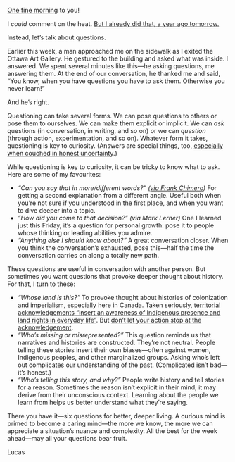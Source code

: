 [One fine morning](https://www.youtube.com/watch?v=RLdqe8idpFw) to you!

I _could_ comment on the heat. [But I already did that, a year ago tomorrow.](https://lucascherkewski.com/hit-and-miss/46-heat/)

Instead, let’s talk about questions.

Earlier this week, a man approached me on the sidewalk as I exited the Ottawa Art Gallery. He gestured to the building and asked what was inside. I answered. We spent several minutes like this—he asking questions, me answering them. At the end of our conversation, he thanked me and said, “You know, when you have questions you have to ask them. Otherwise you never learn!”

And he’s right.

Questioning can take several forms. We can pose questions to others or pose them to ourselves. We can make them explicit or implicit. We can _ask_ questions (in conversation, in writing, and so on) or we can _question_ (through action, experimentation, and so on). Whatever form it takes, questioning is key to curiosity. (Answers are special things, too, [especially when couched in honest uncertainty](http://aworkinglibrary.com/writing/though-i-dont-know/).)

While questioning is key to curiosity, it can be tricky to know what to ask. Here are some of my favourites:

- _“Can you say that in more/different words?” ([via Frank Chimero](https://frankchimero.com/blog/2014/three-things-to-say/#can-you-say-that-in-moredifferent-words))_ For getting a second explanation from a different angle. Useful both when you’re not sure if you understood in the first place, and when you want to dive deeper into a topic.
- _”How did you come to that decision?” (via Mark Lerner)_ One I learned just this Friday, it’s a question for personal growth: pose it to people whose thinking or leading abilities you admire.
- _“Anything else I should know about?”_ A great conversation closer. When you think the conversation’s exhausted, pose this—half the time the conversation carries on along a totally new path.

These questions are useful in conversation with another person. But sometimes you want questions that provoke deeper thought about history. For that, I turn to these:

- _“Whose land is this?”_ To provoke thought about histories of colonization and imperialism, especially here in Canada. Taken seriously, [territorial acknowledgements “insert an awareness of Indigenous presence and land rights in everyday life”](https://native-land.ca/territory-acknowledgement/). But [don’t let your action stop at the acknowledgement](https://apihtawikosisan.com/2016/09/beyond-territorial-acknowledgments/).
- _“Who’s missing or misrepresented?”_ This question reminds us that narratives and histories are constructed. They’re not neutral. People telling these stories insert their own biases—often against women, Indigenous peoples, and other marginalized groups. Asking who’s left out complicates our understanding of the past. (Complicated isn’t bad—it’s honest.)
- _“Who’s telling this story, and why?”_ People write history and tell stories for a reason. Sometimes the reason isn’t explicit in their mind; it may derive from their unconscious context. Learning about the people we learn from helps us better understand what they’re saying.

There you have it—six questions for better, deeper living. A curious mind is primed to become a caring mind—the more we know, the more we can appreciate a situation’s nuance and complexity. All the best for the week ahead—may all your questions bear fruit.

Lucas